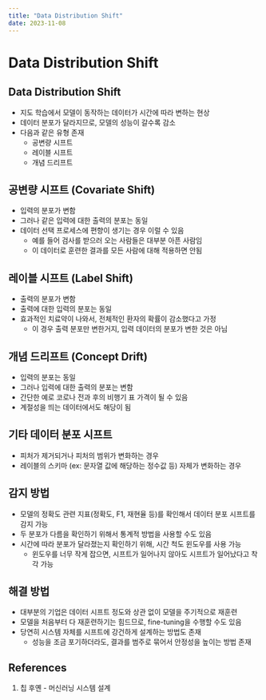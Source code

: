 ```yaml
---
title: "Data Distribution Shift"
date: 2023-11-08
---
```


# Data Distribution Shift

## Data Distribution Shift

- 지도 학습에서 모델이 동작하는 데이터가 시간에 따라 변하는 현상
- 데이터 분포가 달라지므로, 모델의 성능이 갈수록 감소
- 다음과 같은 유형 존재
  - 공변량 시프트
  - 레이블 시프트
  - 개념 드리프트

## 공변량 시프트 (Covariate Shift)

- 입력의 분포가 변함
- 그러나 같은 입력에 대한 출력의 분포는 동일
- 데이터 선택 프로세스에 편향이 생기는 경우 이럴 수 있음
  - 예를 들어 검사를 받으러 오는 사람들은 대부분 아픈 사람임
  - 이 데이터로 훈련한 결과를 모든 사람에 대해 적용하면 안됨

## 레이블 시프트 (Label Shift)

- 출력의 분포가 변함
- 출력에 대한 입력의 분포는 동일
- 효과적인 치료약이 나와서, 전체적인 환자의 확률이 감소했다고 가정
  - 이 경우 출력 분포만 변한거지, 입력 데이터의 분포가 변한 것은 아님

## 개념 드리프트 (Concept Drift)

- 입력의 분포는 동일
- 그러나 입력에 대한 출력의 분포는 변함
- 간단한 예로 코로나 전과 후의 비행기 표 가격이 될 수 있음
- 계절성을 띄는 데이터에서도 해당이 됨

## 기타 데이터 분포 시프트

- 피처가 제거되거나 피처의 범위가 변화하는 경우
- 레이블의 스키마 (ex: 문자열 값에 해당하는 정수값 등) 자체가 변화하는 경우

## 감지 방법

- 모델의 정확도 관련 지표(정확도, F1, 재현율 등)를 확인해서 데이터 분포 시프트를 감지 가능
- 두 분포가 다름을 확인하기 위해서 통계적 방법을 사용할 수도 있음
- 시간에 따라 분포가 달라졌는지 확인하기 위해, 시간 척도 윈도우를 사용 가능
  - 윈도우를 너무 작게 잡으면, 시프트가 일어나지 않아도 시프트가 일어났다고 착각 가능

## 해결 방법

- 대부분의 기업은 데이터 시프트 정도와 상관 없이 모델을 주기적으로 재훈련
- 모델을 처음부터 다 재훈련하기는 힘드므로, fine-tuning을 수행할 수도 있음
- 당연히 시스템 자체를 시프트에 강건하게 설계하는 방법도 존재
  - 성능을 조금 포기하더라도, 결과를 범주로 묶어서 안정성을 높이는 방법 존재

## References

1. 칩 후옌 - 머신러닝 시스템 설계
